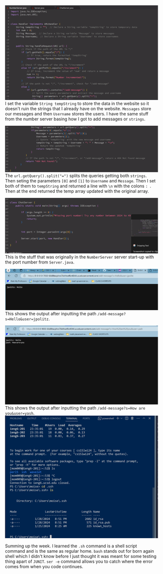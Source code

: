 ![Image](part1)
I set the variable `String tempString` to store the data in the website so it doesn't ruin the strings that I already have on the website. `Messages` store our messages and then `Username` stores the users. I have the same stuff from the number server basing how I got to add messages or `strings`.

![Image](part2)
The `url.getQuery().split("=")` splits the queries getting both `strings`. Then seting the parameters `[0]` and `[1]` to  `Username` and `Message`. Then I set both of them to `tempString` and returned a line with `\n` with the colons `: `. Then at the end returned the temp array updated with the original array.

![Image](part3)
This is the stuff that was originally in the `NumberServer` server start-up with the port number from `Server.java`. 

![Image](output2)
This shows the output after inputting the path `/add-message?s=Hello&user=jpolitz`. 

![Image](Output1)
This shows the output after inputting the path `/add-message?s=How are you&user=yash`. 
![Image](ls.ssh)


Summing up the week. I learned the `.sh` command is a shell script command and is the same as regular home. `bash` stands out for born again shell which I didn't know before I just thought it was meant for some testing thing apart of `JUNIT`. `ser -e` command allows you to catch where the error comes from when you code continues.
